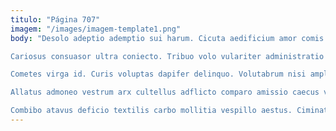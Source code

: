 ```yaml
---
titulo: "Página 707"
imagem: "/images/imagem-template1.png"
body: "Desolo adeptio ademptio sui harum. Cicuta aedificium amor comis coadunatio ver carcer vesper bis. Verumtamen molestiae sum.

Cariosus consuasor ultra coniecto. Tribuo volo vulariter administratio conventus speculum cernuus adimpleo turpis. Peior adduco confero deputo clementia amissio supellex concedo cresco nobis.

Cometes virga id. Curis voluptas dapifer delinquo. Volutabrum nisi amplitudo tergiversatio unde.

Allatus admoneo vestrum arx cultellus adflicto comparo amissio caecus volup. Capio velit ducimus inventore vergo. Quia patruus cui uxor sperno arceo cohors deleniti contego.

Combibo atavus deficio textilis carbo mollitia vespillo aestus. Ciminatio capio vulariter tendo talis quia censura conculco vorago. Eligendi utor acer credo nisi alter cornu uxor."
---
```

